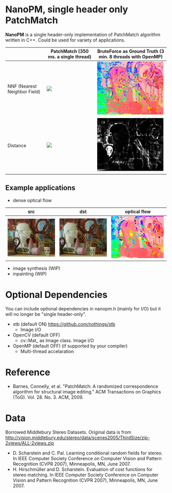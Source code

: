 # NanoPM, single header only PatchMatch
**NanoPM** is a single header-only implementation of PatchMatch algorithm written in C++. Could be used for variety of applications.

| |PatchMatch (350 ms. a single thread)|BruteForce as Ground Truth (3 min. 8 threads with OpenMP)|
|---|---|---|
|NNF (Nearest Neighbor Field) |![](https://raw.github.com/wiki/unclearness/nanopm/images/art_nnf_20191120.gif)|![](data/scenes2005/Art/nnf_bruteforce.jpg)|
|Distance|![](https://raw.github.com/wiki/unclearness/nanopm/images/art_dist_20191120.gif)|![](data/scenes2005/Art/distance_bruteforce.jpg)|

## Example applications

- dense optical flow

|src|dst|optical flow|
|---|---|---|
|![](data/scenes2005/Art/view1.png)|![](data/scenes2005/Art/view5.png)|![](data/scenes2005/Art/nnf.jpg)|

- image synthesis (WIP)
- inpainting (WIP)

# Optional Dependencies
You can include optional dependencies in nanopm.h (mainly for I/O) but it will no longer be "single header-only".
- stb (default ON)
    https://github.com/nothings/stb
    - Image I/O
- OpenCV (default OFF)
    - cv::Mat_ as Image class. Image I/O
- OpenMP (default OFF)
    (if supported by your compiler)
    - Multi-thread accelaration


# Reference
- Barnes, Connelly, et al. "PatchMatch: A randomized correspondence algorithm for structural image editing." ACM Transactions on Graphics (ToG). Vol. 28. No. 3. ACM, 2009.

# Data
Borrowed Middlebury Stereo Datasets. Original data is from
http://vision.middlebury.edu/stereo/data/scenes2005/ThirdSize/zip-2views/ALL-2views.zip
- D. Scharstein and C. Pal. Learning conditional random fields for stereo.
In IEEE Computer Society Conference on Computer Vision and Pattern Recognition (CVPR 2007), Minneapolis, MN, June 2007.
- H. Hirschmüller and D. Scharstein. Evaluation of cost functions for stereo matching.
In IEEE Computer Society Conference on Computer Vision and Pattern Recognition (CVPR 2007), Minneapolis, MN, June 2007.

